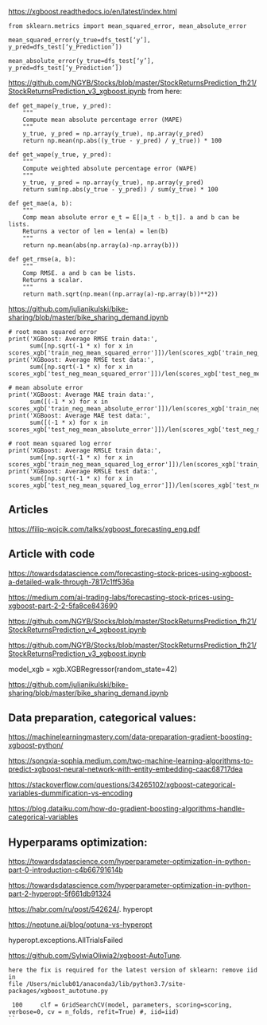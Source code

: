 https://xgboost.readthedocs.io/en/latest/index.html

```
from sklearn.metrics import mean_squared_error, mean_absolute_error

mean_squared_error(y_true=dfs_test[‘y’],
y_pred=dfs_test[‘y_Prediction’])

mean_absolute_error(y_true=dfs_test[‘y’],
y_pred=dfs_test[‘y_Prediction’])
```

https://github.com/NGYB/Stocks/blob/master/StockReturnsPrediction_fh21/StockReturnsPrediction_v3_xgboost.ipynb  from here:
```
def get_mape(y_true, y_pred): 
    """
    Compute mean absolute percentage error (MAPE)
    """
    y_true, y_pred = np.array(y_true), np.array(y_pred)
    return np.mean(np.abs((y_true - y_pred) / y_true)) * 100

def get_wape(y_true, y_pred): 
    """
    Compute weighted absolute percentage error (WAPE)
    """
    y_true, y_pred = np.array(y_true), np.array(y_pred)
    return sum(np.abs(y_true - y_pred)) / sum(y_true) * 100

def get_mae(a, b):
    """
    Comp mean absolute error e_t = E[|a_t - b_t|]. a and b can be lists.
    Returns a vector of len = len(a) = len(b)
    """
    return np.mean(abs(np.array(a)-np.array(b)))

def get_rmse(a, b):
    """
    Comp RMSE. a and b can be lists.
    Returns a scalar.
    """
    return math.sqrt(np.mean((np.array(a)-np.array(b))**2))
 ```   

https://github.com/julianikulski/bike-sharing/blob/master/bike_sharing_demand.ipynb
```
# root mean squared error
print('XGBoost: Average RMSE train data:', 
      sum([np.sqrt(-1 * x) for x in scores_xgb['train_neg_mean_squared_error']])/len(scores_xgb['train_neg_mean_squared_error']))
print('XGBoost: Average RMSE test data:', 
      sum([np.sqrt(-1 * x) for x in scores_xgb['test_neg_mean_squared_error']])/len(scores_xgb['test_neg_mean_squared_error']))

# mean absolute error
print('XGBoost: Average MAE train data:', 
      sum([(-1 * x) for x in scores_xgb['train_neg_mean_absolute_error']])/len(scores_xgb['train_neg_mean_absolute_error']))
print('XGBoost: Average MAE test data:', 
      sum([(-1 * x) for x in scores_xgb['test_neg_mean_absolute_error']])/len(scores_xgb['test_neg_mean_absolute_error']))

# root mean squared log error
print('XGBoost: Average RMSLE train data:', 
      sum([np.sqrt(-1 * x) for x in scores_xgb['train_neg_mean_squared_log_error']])/len(scores_xgb['train_neg_mean_squared_log_error']))
print('XGBoost: Average RMSLE test data:', 
      sum([np.sqrt(-1 * x) for x in scores_xgb['test_neg_mean_squared_log_error']])/len(scores_xgb['test_neg_mean_squared_log_error']))
```

## Articles

https://filip-wojcik.com/talks/xgboost_forecasting_eng.pdf

## Article with code

https://towardsdatascience.com/forecasting-stock-prices-using-xgboost-a-detailed-walk-through-7817c1ff536a

https://medium.com/ai-trading-labs/forecasting-stock-prices-using-xgboost-part-2-2-5fa8ce843690

https://github.com/NGYB/Stocks/blob/master/StockReturnsPrediction_fh21/StockReturnsPrediction_v4_xgboost.ipynb

https://github.com/NGYB/Stocks/blob/master/StockReturnsPrediction_fh21/StockReturnsPrediction_v3_xgboost.ipynb


model_xgb = xgb.XGBRegressor(random_state=42)

https://github.com/julianikulski/bike-sharing/blob/master/bike_sharing_demand.ipynb

## Data preparation, categorical values:

https://machinelearningmastery.com/data-preparation-gradient-boosting-xgboost-python/

https://songxia-sophia.medium.com/two-machine-learning-algorithms-to-predict-xgboost-neural-network-with-entity-embedding-caac68717dea

https://stackoverflow.com/questions/34265102/xgboost-categorical-variables-dummification-vs-encoding

https://blog.dataiku.com/how-do-gradient-boosting-algorithms-handle-categorical-variables


## Hyperparams optimization:

https://towardsdatascience.com/hyperparameter-optimization-in-python-part-0-introduction-c4b66791614b

https://towardsdatascience.com/hyperparameter-optimization-in-python-part-2-hyperopt-5f661db91324

https://habr.com/ru/post/542624/. hyperopt

https://neptune.ai/blog/optuna-vs-hyperopt

hyperopt.exceptions.AllTrialsFailed

https://github.com/SylwiaOliwia2/xgboost-AutoTune. 
```
here the fix is required for the latest version of sklearn: remove iid in
file /Users/miclub01/anaconda3/lib/python3.7/site-packages/xgboost_autotune.py
 
 100     clf = GridSearchCV(model, parameters, scoring=scoring, verbose=0, cv = n_folds, refit=True) #, iid=iid)
``
